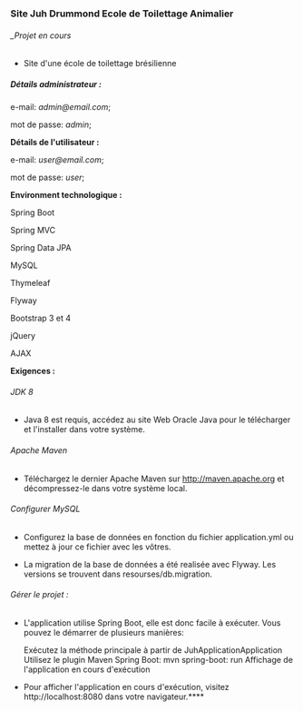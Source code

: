 ### **Site Juh Drummond Ecole de Toilettage Animalier**

###### _Projet en cours
- Site d'une école de toilettage brésilienne

##### **Détails administrateur :**

e-mail: _admin@email.com_;

mot de passe: _admin_;

**Détails de l'utilisateur :**

e-mail: _user@email.com_;

mot de passe: _user_;

**Environment technologique :**

Spring Boot

Spring MVC

Spring Data JPA

MySQL

Thymeleaf

Flyway

Bootstrap 3 et 4

jQuery

AJAX

**Exigences :**

###### JDK 8
- Java 8 est requis, accédez au site Web Oracle Java pour le télécharger et l'installer dans votre système.

###### Apache Maven
- Téléchargez le dernier Apache Maven sur http://maven.apache.org et décompressez-le dans votre système local.

###### Configurer MySQL
- Configurez la base de données en fonction du fichier application.yml ou mettez à jour ce fichier avec les vôtres.

- La migration de la base de données a été realisée avec Flyway. Les versions se trouvent dans resourses/db.migration.

###### Gérer le projet :
- L'application utilise Spring Boot, elle est donc facile à exécuter. Vous pouvez le démarrer de plusieurs manières:

    Exécutez la méthode principale à partir de JuhApplicationApplication
    Utilisez le plugin Maven Spring Boot: mvn spring-boot: run
    Affichage de l'application en cours d'exécution

- Pour afficher l'application en cours d'exécution, visitez http://localhost:8080 dans votre navigateur.****
